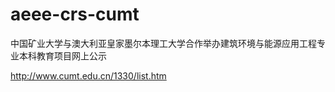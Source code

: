 # aeee-crs-cumt
中国矿业大学与澳大利亚皇家墨尔本理工大学合作举办建筑环境与能源应用工程专业本科教育项目网上公示

http://www.cumt.edu.cn/1330/list.htm
